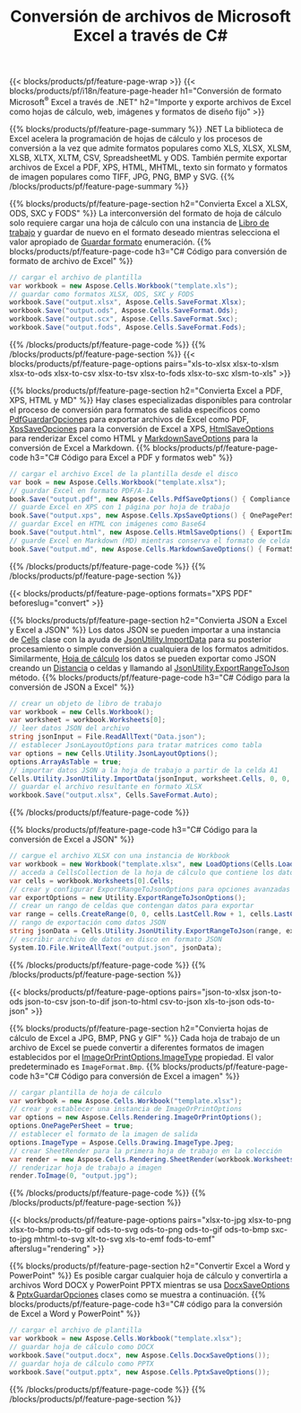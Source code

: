 ﻿---
title: Conversión de archivos de Microsoft Excel a través de C# 
url: /es/net/conversion/
description: Convierta Excel XLS, XLSX, ODS, CSV a PDF, XPS, HTML, JPEG, HTML y muchos otros formatos populares con solo unas pocas líneas de código C#.
---
{{< blocks/products/pf/feature-page-wrap >}}
{{< blocks/products/pf/i18n/feature-page-header h1="Conversión de formato Microsoft<sup>&reg;</sup> Excel a través de .NET" h2="Importe y exporte archivos de Excel como hojas de cálculo, web, imágenes y formatos de diseño fijo" >}}

{{% blocks/products/pf/feature-page-summary %}}
.NET La biblioteca de Excel acelera la programación de hojas de cálculo y los procesos de conversión a la vez que admite formatos populares como XLS, XLSX, XLSM, XLSB, XLTX, XLTM, CSV, SpreadsheetML y ODS. También permite exportar archivos de Excel a PDF, XPS, HTML, MHTML, texto sin formato y formatos de imagen populares como TIFF, JPG, PNG, BMP y SVG.
{{% /blocks/products/pf/feature-page-summary %}}

{{% blocks/products/pf/feature-page-section h2="Convierta Excel a XLSX, ODS, SXC y FODS" %}}
La interconversión del formato de hoja de cálculo solo requiere cargar una hoja de cálculo con una instancia de [Libro de trabajo](https://reference.aspose.com/cells/net/aspose.cells/workbook) y guardar de nuevo en el formato deseado mientras selecciona el valor apropiado de [Guardar formato](https://reference.aspose.com/cells/net/aspose.cells/saveformat) enumeración.
{{% blocks/products/pf/feature-page-code h3="C# Código para conversión de formato de archivo de Excel" %}}

```cs
// cargar el archivo de plantilla
var workbook = new Aspose.Cells.Workbook("template.xls");
// guardar como formatos XLSX, ODS, SXC y FODS
workbook.Save("output.xlsx", Aspose.Cells.SaveFormat.Xlsx);
workbook.Save("output.ods", Aspose.Cells.SaveFormat.Ods);
workbook.Save("output.scx", Aspose.Cells.SaveFormat.Sxc);
workbook.Save("output.fods", Aspose.Cells.SaveFormat.Fods);

```
{{% /blocks/products/pf/feature-page-code %}}
{{% /blocks/products/pf/feature-page-section %}}
{{< blocks/products/pf/feature-page-options pairs="xls-to-xlsx xlsx-to-xlsm xlsx-to-ods xlsx-to-csv xlsx-to-tsv xlsx-to-fods xlsx-to-sxc xlsm-to-xls" >}}


{{% blocks/products/pf/feature-page-section h2="Convierta Excel a PDF, XPS, HTML y MD" %}}
Hay clases especializadas disponibles para controlar el proceso de conversión para formatos de salida específicos como [PdfGuardarOpciones](https://reference.aspose.com/cells/net/aspose.cells/pdfsaveoptions) para exportar archivos de Excel como PDF, [XpsSaveOpciones](https://reference.aspose.com/cells/net/aspose.cells/xpssaveoptions) para la conversión de Excel a XPS, [HtmlSaveOptions](https://reference.aspose.com/cells/net/aspose.cells/htmlsaveoptions) para renderizar Excel como HTML y [MarkdownSaveOptions](https://reference.aspose.com/cells/net/aspose.cells/markdownsaveoptions) para la conversión de Excel a Markdown. 
{{% blocks/products/pf/feature-page-code h3="C# Código para Excel a PDF y formatos web" %}}

```cs
// cargar el archivo Excel de la plantilla desde el disco
var book = new Aspose.Cells.Workbook("template.xlsx");
// guardar Excel en formato PDF/A-1a
book.Save("output.pdf", new Aspose.Cells.PdfSaveOptions() { Compliance = PdfComplianceVersion.PdfA1a });
// guarde Excel en XPS con 1 página por hoja de trabajo
book.Save("output.xps", new Aspose.Cells.XpsSaveOptions() { OnePagePerSheet = true });
// guardar Excel en HTML con imágenes como Base64
book.Save("output.html", new Aspose.Cells.HtmlSaveOptions() { ExportImagesAsBase64 = true });
// guarde Excel en Markdown (MD) mientras conserva el formato de celda
book.Save("output.md", new Aspose.Cells.MarkdownSaveOptions() { FormatStrategy = Cells.CellValueFormatStrategy.CellStyle });

```
{{% /blocks/products/pf/feature-page-code %}}
{{% /blocks/products/pf/feature-page-section %}}

{{< blocks/products/pf/feature-page-options formats="XPS PDF" beforeslug="convert" >}}

{{% blocks/products/pf/feature-page-section h2="Convierta JSON a Excel y Excel a JSON" %}}
Los datos JSON se pueden importar a una instancia de [Cells](https://reference.aspose.com/cells/net/aspose.cells/cells) clase con la ayuda de [JsonUtility.ImportData](https://reference.aspose.com/cells/net/aspose.cells.utility/jsonutility/methods/importdata) para su posterior procesamiento o simple conversión a cualquiera de los formatos admitidos. Similarmente, [Hoja de cálculo](https://reference.aspose.com/cells/net/aspose.cells/worksheet) los datos se pueden exportar como JSON creando un [Distancia](https://reference.aspose.com/cells/net/aspose.cells/range) o celdas y llamando al [JsonUtility.ExportRangeToJson](https://reference.aspose.com/cells/net/aspose.cells.utility/jsonutility/methods/exportrangetojson) método.
{{% blocks/products/pf/feature-page-code h3="C# Código para la conversión de JSON a Excel" %}}
```cs
// crear un objeto de libro de trabajo
var workbook = new Cells.Workbook();
var worksheet = workbook.Worksheets[0];
// leer datos JSON del archivo
string jsonInput = File.ReadAllText("Data.json");
// establecer JsonLayoutOptions para tratar matrices como tabla
var options = new Cells.Utility.JsonLayoutOptions();
options.ArrayAsTable = true;
// importar datos JSON a la hoja de trabajo a partir de la celda A1
Cells.Utility.JsonUtility.ImportData(jsonInput, worksheet.Cells, 0, 0, options);
// guardar el archivo resultante en formato XLSX
workbook.Save("output.xlsx", Cells.SaveFormat.Auto); 

```
{{% /blocks/products/pf/feature-page-code %}}

{{% blocks/products/pf/feature-page-code h3="C# Código para la conversión de Excel a JSON" %}}
```cs
// cargue el archivo XLSX con una instancia de Workbook
var workbook = new Workbook("template.xlsx", new LoadOptions(Cells.LoadFormat.Auto));
// acceda a CellsCollection de la hoja de cálculo que contiene los datos que se van a convertir
var cells = workbook.Worksheets[0].Cells;
// crear y configurar ExportRangeToJsonOptions para opciones avanzadas
var exportOptions = new Utility.ExportRangeToJsonOptions();
// crear un rango de celdas que contengan datos para exportar
var range = cells.CreateRange(0, 0, cells.LastCell.Row + 1, cells.LastCell.Column + 1);
// rango de exportación como datos JSON
string jsonData = Cells.Utility.JsonUtility.ExportRangeToJson(range, exportOptions);
// escribir archivo de datos en disco en formato JSON
System.IO.File.WriteAllText("output.json", jsonData); 

```
{{% /blocks/products/pf/feature-page-code %}}
{{% /blocks/products/pf/feature-page-section %}}

{{< blocks/products/pf/feature-page-options pairs="json-to-xlsx json-to-ods json-to-csv json-to-dif json-to-html csv-to-json xls-to-json ods-to-json" >}}

{{% blocks/products/pf/feature-page-section h2="Convierta hojas de cálculo de Excel a JPG, BMP, PNG y GIF" %}}
Cada hoja de trabajo de un archivo de Excel se puede convertir a diferentes formatos de imagen establecidos por el [ImageOrPrintOptions.ImageType](https://reference.aspose.com/cells/net/aspose.cells.rendering/imageorprintoptions/properties/imagetype) propiedad. El valor predeterminado es `ImageFormat.Bmp`.
{{% blocks/products/pf/feature-page-code h3="C# Código para conversión de Excel a imagen" %}}
```cs
// cargar plantilla de hoja de cálculo
var workbook = new Aspose.Cells.Workbook("template.xlsx");
// crear y establecer una instancia de ImageOrPrintOptions
var options = new Aspose.Cells.Rendering.ImageOrPrintOptions();
options.OnePagePerSheet = true;
// establecer el formato de la imagen de salida
options.ImageType = Aspose.Cells.Drawing.ImageType.Jpeg;
// crear SheetRender para la primera hoja de trabajo en la colección
var render = new Aspose.Cells.Rendering.SheetRender(workbook.Worksheets[0], options);
// renderizar hoja de trabajo a imagen
render.ToImage(0, "output.jpg");

```
{{% /blocks/products/pf/feature-page-code %}}
{{% /blocks/products/pf/feature-page-section %}}

{{< blocks/products/pf/feature-page-options pairs="xlsx-to-jpg xlsx-to-png xlsx-to-bmp ods-to-gif ods-to-svg ods-to-png ods-to-gif ods-to-bmp sxc-to-jpg mhtml-to-svg xlt-to-svg xls-to-emf fods-to-emf" afterslug="rendering" >}}

{{% blocks/products/pf/feature-page-section h2="Convertir Excel a Word y PowerPoint" %}}
Es posible cargar cualquier hoja de cálculo y convertirla a archivos Word DOCX y PowerPoint PPTX mientras se usa [DocxSaveOptions](https://reference.aspose.com/cells/net/aspose.cells/docxsaveoptions) & [PptxGuardarOpciones](https://reference.aspose.com/cells/net/aspose.cells/pptxsaveoptions) clases como se muestra a continuación.
{{% blocks/products/pf/feature-page-code h3="C# código para la conversión de Excel a Word y PowerPoint" %}}
```cs
// cargar el archivo de plantilla
var workbook = new Aspose.Cells.Workbook("template.xlsx");
// guardar hoja de cálculo como DOCX
workbook.Save("output.docx", new Aspose.Cells.DocxSaveOptions());
// guardar hoja de cálculo como PPTX
workbook.Save("output.pptx", new Aspose.Cells.PptxSaveOptions());

```
{{% /blocks/products/pf/feature-page-code %}}
{{% /blocks/products/pf/feature-page-section %}}
